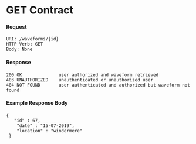 # GET Contract

#### Request
    URI: /waveforms/{id}
    HTTP Verb: GET
    Body: None

#### Response
    200 OK              user authorized and waveform retrieved
    403 UNAUTHORIZED    unauthenticated or unauthorized user
    404 NOT FOUND       user authenticated and authorized but waveform not found

#### Example Response Body
    {
       "id" : 67,
        "date" : "15-07-2019",
        "location" : "windermere"
     }
    











